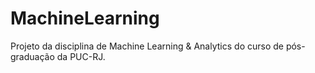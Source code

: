 # MachineLearning

Projeto da disciplina de Machine Learning & Analytics do curso de pós-graduação da PUC-RJ.

